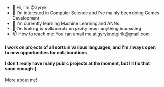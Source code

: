 - 👋 Hi, I’m @Gyryk
- 👀 I’m interested in Computer Science and I've mainly been doing Games Development
- 🌱 I’m currently learning Machine Learning and ANNs
- 💞️ I’m looking to collaborate on pretty much anything interesting
- 📫 How to reach me: You can email me at gyryknotgirik@gmail.com

#### I work on projects of all sorts in various languages, and I'm always open to new opportunities for collaborations
#### I don't really have many public projects at the moment, but I'll fix that soon enough :)

[More about me!](https://gyryk.github.io/me)

